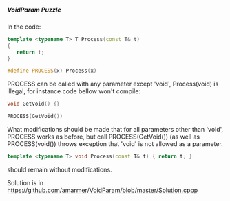 ##### VoidParam Puzzle

In the code:

```C++
template <typename T> T Process(const T& t) 
{ 
   return t; 
} 

#define PROCESS(x) Process(x)
```

PROCESS can be called with any parameter except 'void', Process(void) is illegal, for instance code bellow won't compile:

```C++
void GetVoid() {}

PROCESS(GetVoid())
```

What modifications should be made that for all parameters other than 'void', PROCESS works as before,
but call PROCESS(GetVoid()) (as well as PROCESS(void()) throws exception that 'void' is not allowed as a parameter.
```C++ 
template <typename T> void Process(const T& t) { return t; }
``` 
should remain without modifications.

Solution is in https://github.com/amarmer/VoidParam/blob/master/Solution.cppp
